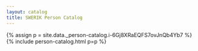 ```yaml
---
layout: catalog
title: SWERIK Person Catalog
---
```

{% assign p = site.data._person-catalog.i-6Gj8XRaEQFS7ovJnQb4Yb7 %}
{% include person-catalog.html p=p %}

